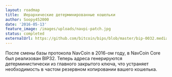 ```yaml
---
layout: roadmap
title:  Иерархические детерминированные кошельки
author: Soopy452000
date: '2016-05-13'
feature_image: /images/uploads/navpi-patch.jpg
status: completed
externalUrl: https://github.com/bitcoin/bips/blob/master/bip-0032.mediawiki
---
```


После смены базы протокола NavCoin в 2016-ом году, в NavCoin Core был реализован BIP32. Теперь адреса генерируются детерминистически из главного закрытого ключа, что устраняет необходимость в частом резервном копировании вашего кошелька.
